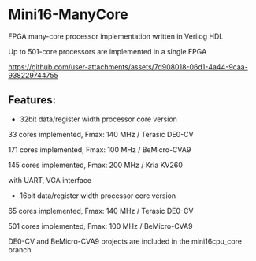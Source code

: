 # Mini16-ManyCore

FPGA many-core processor implementation written in Verilog HDL

Up to 501-core processors are implemented in a single FPGA

https://github.com/user-attachments/assets/7d908018-06d1-4a44-9caa-938229744755

## Features:

- 32bit data/register width processor core version

33 cores implemented, Fmax: 140 MHz / Terasic DE0-CV

171 cores implemented, Fmax: 100 MHz / BeMicro-CVA9

145 cores implemented, Fmax: 200 MHz / Kria KV260

with UART, VGA interface

- 16bit data/register width processor core version

65 cores implemented, Fmax: 140 MHz / Terasic DE0-CV

501 cores implemented, Fmax: 100 MHz / BeMicro-CVA9

DE0-CV and BeMicro-CVA9 projects are included in the mini16cpu_core branch.
